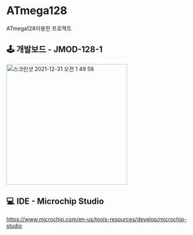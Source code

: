 # ATmega128
ATmega128이용한 프로젝트 

## 🕹 개발보드 - JMOD-128-1
<img width="315" alt="스크린샷 2021-12-31 오전 1 49 58" src="https://user-images.githubusercontent.com/37576447/147771950-101bee3b-1194-4628-86cf-23719e6abeec.png">

## 💻 IDE - Microchip Studio
https://www.microchip.com/en-us/tools-resources/develop/microchip-studio
